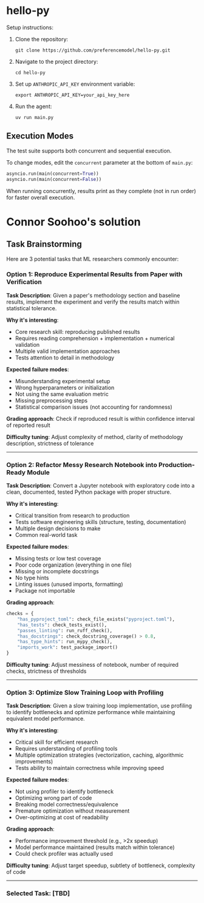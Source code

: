 hello-py
===

Setup instructions:

1. Clone the repository:
   ```
   git clone https://github.com/preferencemodel/hello-py.git
   ```

2. Navigate to the project directory:
   ```
   cd hello-py
   ```

3. Set up `ANTHROPIC_API_KEY` environment variable:
   ```
   export ANTHROPIC_API_KEY=your_api_key_here
   ```

4. Run the agent:
   ```
   uv run main.py
   ```

## Execution Modes

The test suite supports both concurrent and sequential execution. 

To change modes, edit the `concurrent` parameter at the bottom of `main.py`:

```python
asyncio.run(main(concurrent=True))
asyncio.run(main(concurrent=False))
```

When running concurrently, results print as they complete (not in run order) for faster overall execution.

# Connor Soohoo's solution

## Task Brainstorming

Here are 3 potential tasks that ML researchers commonly encounter:

### Option 1: **Reproduce Experimental Results from Paper with Verification**
**Task Description**: Given a paper's methodology section and baseline results, implement the experiment and verify the results match within statistical tolerance.

**Why it's interesting**:
- Core research skill: reproducing published results
- Requires reading comprehension + implementation + numerical validation
- Multiple valid implementation approaches
- Tests attention to detail in methodology

**Expected failure modes**:
- Misunderstanding experimental setup
- Wrong hyperparameters or initialization
- Not using the same evaluation metric
- Missing preprocessing steps
- Statistical comparison issues (not accounting for randomness)

**Grading approach**: Check if reproduced result is within confidence interval of reported result

**Difficulty tuning**: Adjust complexity of method, clarity of methodology description, strictness of tolerance

---

### Option 2: **Refactor Messy Research Notebook into Production-Ready Module**
**Task Description**: Convert a Jupyter notebook with exploratory code into a clean, documented, tested Python package with proper structure.

**Why it's interesting**:
- Critical transition from research to production
- Tests software engineering skills (structure, testing, documentation)
- Multiple design decisions to make
- Common real-world task

**Expected failure modes**:
- Missing tests or low test coverage
- Poor code organization (everything in one file)
- Missing or incomplete docstrings
- No type hints
- Linting issues (unused imports, formatting)
- Package not importable

**Grading approach**:
```python
checks = {
    "has_pyproject_toml": check_file_exists("pyproject.toml"),
    "has_tests": check_tests_exist(),
    "passes_linting": run_ruff_check(),
    "has_docstrings": check_docstring_coverage() > 0.8,
    "has_type_hints": run_mypy_check(),
    "imports_work": test_package_import()
}
```

**Difficulty tuning**: Adjust messiness of notebook, number of required checks, strictness of thresholds

---

### Option 3: **Optimize Slow Training Loop with Profiling**
**Task Description**: Given a slow training loop implementation, use profiling to identify bottlenecks and optimize performance while maintaining equivalent model performance.

**Why it's interesting**:
- Critical skill for efficient research
- Requires understanding of profiling tools
- Multiple optimization strategies (vectorization, caching, algorithmic improvements)
- Tests ability to maintain correctness while improving speed

**Expected failure modes**:
- Not using profiler to identify bottleneck
- Optimizing wrong part of code
- Breaking model correctness/equivalence
- Premature optimization without measurement
- Over-optimizing at cost of readability

**Grading approach**:
- Performance improvement threshold (e.g., >2x speedup)
- Model performance maintained (results match within tolerance)
- Could check profiler was actually used

**Difficulty tuning**: Adjust target speedup, subtlety of bottleneck, complexity of code

---

### Selected Task: [TBD]
